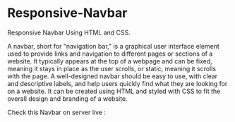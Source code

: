 # Responsive-Navbar
Responsive Navbar Using HTML and CSS.

A navbar, short for "navigation bar," is a graphical user interface element used to provide links and navigation to different pages or sections of a website. It typically appears at the top of a webpage and can be fixed, meaning it stays in place as the user scrolls, or static, meaning it scrolls with the page. A well-designed navbar should be easy to use, with clear and descriptive labels, and help users quickly find what they are looking for on a website. It can be created using HTML and styled with CSS to fit the overall design and branding of a website.

Check this Navbar on server live : 
